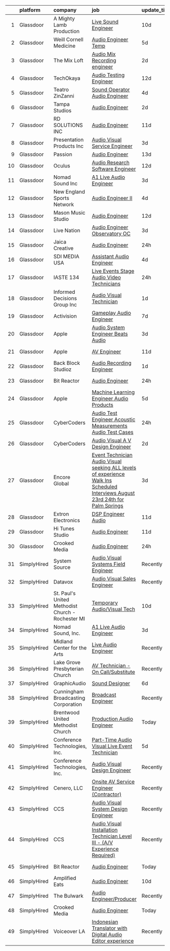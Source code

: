 

|    | platform    | company                                           | job                                                                                                                                                                                                                                                                                                                                                                                                                                                                                                                                                                                                                                                                                                                                                                                                                                                                                                                                                                                                                                                                                                                                                                                                                                                                                                                                                                                                                    | update_time   | location                    |
|---:|:------------|:--------------------------------------------------|:-----------------------------------------------------------------------------------------------------------------------------------------------------------------------------------------------------------------------------------------------------------------------------------------------------------------------------------------------------------------------------------------------------------------------------------------------------------------------------------------------------------------------------------------------------------------------------------------------------------------------------------------------------------------------------------------------------------------------------------------------------------------------------------------------------------------------------------------------------------------------------------------------------------------------------------------------------------------------------------------------------------------------------------------------------------------------------------------------------------------------------------------------------------------------------------------------------------------------------------------------------------------------------------------------------------------------------------------------------------------------------------------------------------------------|:--------------|:----------------------------|
|  1 | Glassdoor   | A Mighty Lamb Production                          | [Live Sound Engineer](https://www.glassdoor.com/partner/jobListing.htm?pos=128&ao=1136043&s=58&guid=000001825d53d0dfb47254438676d4f2&src=GD_JOB_AD&t=SR&vt=w&ea=1&cs=1_07aa824e&cb=1659423150721&jobListingId=1008023275109&jrtk=3-0-1g9el7k85kf3g801-1g9el7k8iih7h800-c0b291403f18d7e9-)                                                                                                                                                                                                                                                                                                                                                                                                                                                                                                                                                                                                                                                                                                                                                                                                                                                                                                                                                                                                                                                                                                                              | 10d           | Nashville, TN               |
|  2 | Glassdoor   | Weill Cornell Medicine                            | [Audio Engineer Temp](https://www.glassdoor.com/partner/jobListing.htm?pos=119&ao=1136043&s=58&guid=000001825d53d0dfb47254438676d4f2&src=GD_JOB_AD&t=SR&vt=w&cs=1_02e09b12&cb=1659423150717&jobListingId=1008034108318&jrtk=3-0-1g9el7k85kf3g801-1g9el7k8iih7h800-c1ea503fc97252ad-)                                                                                                                                                                                                                                                                                                                                                                                                                                                                                                                                                                                                                                                                                                                                                                                                                                                                                                                                                                                                                                                                                                                                   | 5d            | New York, NY                |
|  3 | Glassdoor   | The Mix Loft                                      | [Audio Mix Recording engineer](https://www.glassdoor.com/partner/jobListing.htm?pos=108&ao=1110586&s=58&guid=000001825d53d0dfb47254438676d4f2&src=GD_JOB_AD&t=SR&vt=w&ea=1&cs=1_3425e9a1&cb=1659423150716&jobListingId=1008039784072&cpc=A65DF3A704A48F9B&jrtk=3-0-1g9el7k85kf3g801-1g9el7k8iih7h800-2fabf65219c9c69a--6NYlbfkN0D34Hjmwkvq4I9LrFiyECJw5oz77aLWEO_E-5CWpWKtML_cIQgSj4wFABMzVHdbOAglLtx9wAKTMvAosQFz-6wKz6HNt0tQEhGjwXjlkFautFNpyhajnjaOCperaYTcd4X14UnIuTNiwcPN-FgF0Cc6I8YmMIZvMjRwB6hQLC8GAznkuxesS1iovsZmPXRH9w7jnjm_0S7ZaoUinq1Z_9swf0H2qTbwvbX-8vlj2Ec6DL7s4mINsyiJui5dFWxYPqT6wJ84RBf0rjpkkNQICkhkQlG0J7ZbZ1byBeQ86LP3lgucWOEy9JpsAnKX7-xl-d553MU4bcTaGXXwgUZy24MSZ7bY730QPhUobqMTOPlr0oiCpWBQwBOCC4SuBsUITUIhka3G1isZyA2JmKfkvnAiq63r_iO_6nrA74mcInTaj1LdwZXKbci-8tT_c9f4P7YyTR8IyJQQi-JY27GisvHI5hh_FZPHirPKCV3RgtrDrIfhmbjeRglBlahkMZL2G0c%3D)                                                                                                                                                                                                                                                                                                                                                                                                                                                                                                                                                  | 2d            | Quincy, MA                  |
|  4 | Glassdoor   | TechOkaya                                         | [Audio Testing Engineer](https://www.glassdoor.com/partner/jobListing.htm?pos=125&ao=1136043&s=58&guid=000001825d53d0dfb47254438676d4f2&src=GD_JOB_AD&t=SR&vt=w&ea=1&cs=1_71a0904b&cb=1659423150720&jobListingId=1008017437459&jrtk=3-0-1g9el7k85kf3g801-1g9el7k8iih7h800-eac9dad86f17a484-)                                                                                                                                                                                                                                                                                                                                                                                                                                                                                                                                                                                                                                                                                                                                                                                                                                                                                                                                                                                                                                                                                                                           | 12d           | Sunnyvale, CA               |
|  5 | Glassdoor   | Teatro ZinZanni                                   | [Sound Operator Audio Engineer](https://www.glassdoor.com/partner/jobListing.htm?pos=117&ao=1136043&s=58&guid=000001825d53d0dfb47254438676d4f2&src=GD_JOB_AD&t=SR&vt=w&ea=1&cs=1_a4a05bdc&cb=1659423150717&jobListingId=1008035619603&jrtk=3-0-1g9el7k85kf3g801-1g9el7k8iih7h800-405a83f39f925add-)                                                                                                                                                                                                                                                                                                                                                                                                                                                                                                                                                                                                                                                                                                                                                                                                                                                                                                                                                                                                                                                                                                                    | 4d            | Seattle, WA                 |
|  6 | Glassdoor   | Tampa Studios                                     | [Audio Engineer](https://www.glassdoor.com/partner/jobListing.htm?pos=102&ao=1110586&s=58&guid=000001825d53d0dfb47254438676d4f2&src=GD_JOB_AD&t=SR&vt=w&ea=1&cs=1_d912a68e&cb=1659423150715&jobListingId=1008039333057&cpc=2187E14FC6F1B769&jrtk=3-0-1g9el7k85kf3g801-1g9el7k8iih7h800-1027e2f0c8230648--6NYlbfkN0Cp_WSJKd_Pz82imZmURPbhd3kYBsiZi4lpMLOH6vOlLAKJpnSowWtvRK1I9Z39R_qciCW6yLA1BpD_CHEbkICWM1Q-a3HwC-o1sRl3qqC0UrMTJgJhZihFZjuWYuJfsUPxG_YHnR3q0UY5fyByLHhvz9ZdxfxFHNq6qiDff7mdC55Uw1tzgNQaB5l0K3ih7yIyFhL8OMCSIpyH4EkeSraCFOXSuANhga1hMhrhvZhB1mpxiqjpNhvPPUYP7j-mYlJxGYKsWvlvE6w-mimDPksTH4Amn1LB2tA1OwW6n5BB12cgjH7rmt4PPs87UlsI6ZXFoTwE1gMy7VWSYeuL3HhL3i70bfebPcBD7ZWbkk3FZBhgDaLoPnD719OLfcaQ5rSNr65ZviFtmQU6D1vNppl4JWpHspLkCslkKVaXVZOTuGB6RMgGTDzkZkrMqaTc6gzC6evxycbB216QCTooTJI2TSTdcoABi5KvYWXmJJC9Q1OfVD6Md-19RX4J0qjghxIz05qKFMIRoA%3D%3D)                                                                                                                                                                                                                                                                                                                                                                                                                                                                                                                                                  | 2d            | Largo, FL                   |
|  7 | Glassdoor   | RD SOLUTIONS INC                                  | [Audio Engineer](https://www.glassdoor.com/partner/jobListing.htm?pos=123&ao=1136043&s=58&guid=000001825d53d0dfb47254438676d4f2&src=GD_JOB_AD&t=SR&vt=w&ea=1&cs=1_219d277f&cb=1659423150717&jobListingId=1008020286822&jrtk=3-0-1g9el7k85kf3g801-1g9el7k8iih7h800-449b377936aaaa48-)                                                                                                                                                                                                                                                                                                                                                                                                                                                                                                                                                                                                                                                                                                                                                                                                                                                                                                                                                                                                                                                                                                                                   | 11d           | Sunnyvale, CA               |
|  8 | Glassdoor   | Presentation Products Inc                         | [Audio Visual Service Engineer](https://www.glassdoor.com/partner/jobListing.htm?pos=104&ao=1110586&s=58&guid=000001825d53d0dfb47254438676d4f2&src=GD_JOB_AD&t=SR&vt=w&ea=1&cs=1_89febed9&cb=1659423150715&jobListingId=1008037742205&cpc=3164FDD6030E246B&jrtk=3-0-1g9el7k85kf3g801-1g9el7k8iih7h800-7483a12ff3147225--6NYlbfkN0DukAwDndutArnS8OT3znlJ-TW2KpK_7rZjO0LfXc6UVBiO-8LSPHd9T5AQHH9FBC2Hia1M5AsGow7jNLPnixP_RiNXVt6lO1Ar-Vc-Whbz88lhJNklJkN-esYUaDKE3tk-hiefOhTUb5OdSkIsdlVRxD0jRmZeh12SCboATi7un9Q5PaXPWBAtbi8RLo2m_6SSm0o6qXXbH2ifCwF2M6PYVFR126Uwl-kQeu0RhoyrCa_GwPtTfT-G5uwXMjr3UdGuJb8OcZnx7uWyiB3YmSiBfseAIYW6DlFmgFgu_Xa2IgMhRoMffNXCGCj7GAzr-S6FLIspQPfCki0QkbB2CWZIonpv99MiWsNb-mCGodMEyD5JT2Jo0uoBjqWSbK5OsALp0CyM0KVU9lq_mZHJVbVKOTOXFPMU5g5MXXbIKsWceunb_EpnEQT-qYL0d2eSyPLV6ZybfkjPjHP24A0nXhd2K_a5iXiDZTC_sZknLDKuzWyMsaPxs1585uExbCO8PFon3gLzIHplZcKY-47qp-sU)                                                                                                                                                                                                                                                                                                                                                                                                                                                                                                                               | 3d            | Los Angeles, CA             |
|  9 | Glassdoor   | Passion                                           | [Audio Engineer](https://www.glassdoor.com/partner/jobListing.htm?pos=127&ao=1136043&s=58&guid=000001825d53d0dfb47254438676d4f2&src=GD_JOB_AD&t=SR&vt=w&ea=1&cs=1_053437ed&cb=1659423150721&jobListingId=1008015733975&jrtk=3-0-1g9el7k85kf3g801-1g9el7k8iih7h800-58ed1f78d4b135a7-)                                                                                                                                                                                                                                                                                                                                                                                                                                                                                                                                                                                                                                                                                                                                                                                                                                                                                                                                                                                                                                                                                                                                   | 13d           | Atlanta, GA                 |
| 10 | Glassdoor   | Oculus                                            | [Audio Research Software Engineer](https://www.glassdoor.com/partner/jobListing.htm?pos=109&ao=1110586&s=58&guid=000001825d53d0dfb47254438676d4f2&src=GD_JOB_AD&t=SR&vt=w&cs=1_40c12156&cb=1659423150716&jobListingId=1008017393219&cpc=56C4EA4A1A191A49&jrtk=3-0-1g9el7k85kf3g801-1g9el7k8iih7h800-36d43e39048f0935--6NYlbfkN0DYl4UJW4r1Vl7FEn6T9F-rD9lpC-0oMJVSiWjK_MGUd8e8cHXcpv6KPyjLHZEfqkWMNgV4m1Eo-cE-M3829UPOVNADXqz2hA0juNLPLvUXpXJCrwraVT_ebrp9pScEyEQ9BWTW_qHutbl88RrlOBTJEV2p8Oqqc8vZmawS5pTpzQI2HVKSCIWpynD85gt5QZVjtPyVpudhIzBN0mBeK1qENHK7aOHhiXgGcj0sSIF_jm7TIkYFeVemRdgjbSTYa2ngQKp9WjTaY19OprcvIBcY_FocnL_tgrI9LRN71nJPiHxJmspt9Ormx6eADGd48I-N6XhyMl6HTTkQoW4VbhGuvnGYBlwMtKpZA7lT6O3c7E1Jk9HTxWyxed9D6AGqOm42j5h2TS16apusGbXrnXUEfSqduvQ71aUe3USjtT0J2L09ANXKryjJd8dbBWgw3FFxQhkoqi_uK92ctthIf9PA-9MaP5gmYc9hP6ZN3TGHrdil5eqSZxUDH7fOwPQBw-EJRyYRbyHWGvAdLCUJTDbd_y1t_hCv64u1tDlWP31dpduxAuybMgb-ppSo3XD3OpQjvwFDElpObj9-22N8EaJbNILZzhkttc5_0vXL_CTUQ_sMf1LlqFm6fO1GNQWPhMoO9JEuuW0KlEdCG23DCfwLoTZWz6XWcdlrccHDFsCTEUNG-rlH1SZ_k0Xm7Fmd5HKON-ejM0M3F8XzQ-8gWmTsFbGEi8hgzDjpSK9kle8z-5CNSqRU8ZwGqO5CfJr5rmkZ0BuRdsKAbhdw2ZrmcJC38iw55MwDDdqiSCkT9XBvvUJ_RUUT7g_Tf_u2unSZE1BeQyP6zKFX_u8ThGrVc2KPyyA-e-geg0ut4Fr6lyDbI0fDqJwFXpPff_0G318MhguCZHO767-ThyYmglTEAZLoq1eK1yBm01KRZAVVC34tJJjWrAzD9b7UB4KO2dpaTdDP_ePbXVae1N7HnHogA0GxCgjnSeAwOTBHAb5_uJOUhcsNpw7MGyRkrZ19J1M_TMU%3D)                   | 12d           | Redmond, WA                 |
| 11 | Glassdoor   | Nomad Sound  Inc                                  | [A1 Live Audio Engineer](https://www.glassdoor.com/partner/jobListing.htm?pos=101&ao=1110586&s=58&guid=000001825d53d0dfb47254438676d4f2&src=GD_JOB_AD&t=SR&vt=w&ea=1&cs=1_e94ba6d6&cb=1659423150715&jobListingId=1008037956157&cpc=4B4B39186BDA197B&jrtk=3-0-1g9el7k85kf3g801-1g9el7k8iih7h800-66f3d50d176e5189--6NYlbfkN0BzyIYrTMR_AjNKh_kvAG8N613gtHPANQ3sdLTkrtBd-_2lJjTOPLgnG-MrOZYtbzxpBjZEdSt_2qQ7zJPekTe4d1PUuZs9UNOTgknyrNelPPOwr38UlLoYi3wswMCOVAB6qlsPureLQNmX4jmzNt1Bn7Us_jK0Y-JS9-9T5-TaVQ4UNL6GzF2-w8gFP8bGBv35wn10pEwIKAFzZTCNA3TikAFZ_9hLRyxT5BWH55mkj4ITvHYSDEVbO-I2D5dHg0IdM2HzL9ChBvNcCQrl3OID9NQRykcUfttTND25fLNUicWJ2nwPuyQqxpqacV54lhjX7x9gcI9HY2phAtir-7ak30ePE4ZAv46kR4hVsXuljypLQm1tvs4_lRsUXqg0xNzy9DVMsFaL38pYRIPPdfXmn85zcoE0XG-OAACA-8OOUSp0luiq-RnvoetnGdhYdLU3vwEm6TZXBahwDFltCnqiHVrrO3sGdsmgOaLmSK72S8WFZBcLl3s-qibLsS7KBTApx1L23HlqCg%3D%3D)                                                                                                                                                                                                                                                                                                                                                                                                                                                                                                                                          | 3d            | Louisville, CO              |
| 12 | Glassdoor   | New England Sports Network                        | [Audio Engineer II](https://www.glassdoor.com/partner/jobListing.htm?pos=129&ao=1136043&s=58&guid=000001825d53d0dfb47254438676d4f2&src=GD_JOB_AD&t=SR&vt=w&cs=1_ceb369c8&cb=1659423150721&jobListingId=1008036003506&jrtk=3-0-1g9el7k85kf3g801-1g9el7k8iih7h800-5db2a13ee586b6fd-)                                                                                                                                                                                                                                                                                                                                                                                                                                                                                                                                                                                                                                                                                                                                                                                                                                                                                                                                                                                                                                                                                                                                     | 4d            | Watertown, MA               |
| 13 | Glassdoor   | Mason Music Studio                                | [Audio Engineer](https://www.glassdoor.com/partner/jobListing.htm?pos=126&ao=1136043&s=58&guid=000001825d53d0dfb47254438676d4f2&src=GD_JOB_AD&t=SR&vt=w&ea=1&cs=1_1495fca6&cb=1659423150720&jobListingId=1008018277232&jrtk=3-0-1g9el7k85kf3g801-1g9el7k8iih7h800-dd84a632376fe03c-)                                                                                                                                                                                                                                                                                                                                                                                                                                                                                                                                                                                                                                                                                                                                                                                                                                                                                                                                                                                                                                                                                                                                   | 12d           | Mount Vernon, NY            |
| 14 | Glassdoor   | Live Nation                                       | [Audio Engineer  Observatory OC](https://www.glassdoor.com/partner/jobListing.htm?pos=130&ao=1136043&s=58&guid=000001825d53d0dfb47254438676d4f2&src=GD_JOB_AD&t=SR&vt=w&cs=1_11423ac3&cb=1659423150721&jobListingId=1008038490177&jrtk=3-0-1g9el7k85kf3g801-1g9el7k8iih7h800-afdce19350c2bfac-)                                                                                                                                                                                                                                                                                                                                                                                                                                                                                                                                                                                                                                                                                                                                                                                                                                                                                                                                                                                                                                                                                                                        | 3d            | Santa Ana, CA               |
| 15 | Glassdoor   | Jaica Creative                                    | [Audio Engineer](https://www.glassdoor.com/partner/jobListing.htm?pos=124&ao=1136043&s=58&guid=000001825d53d0dfb47254438676d4f2&src=GD_JOB_AD&t=SR&vt=w&ea=1&cs=1_416e98e9&cb=1659423150720&jobListingId=1008044804669&jrtk=3-0-1g9el7k85kf3g801-1g9el7k8iih7h800-b873f8b2e0f04533-)                                                                                                                                                                                                                                                                                                                                                                                                                                                                                                                                                                                                                                                                                                                                                                                                                                                                                                                                                                                                                                                                                                                                   | 24h           | Longwood, FL                |
| 16 | Glassdoor   | SDI MEDIA USA                                     | [Assistant Audio Engineer](https://www.glassdoor.com/partner/jobListing.htm?pos=120&ao=1136043&s=58&guid=000001825d53d0dfb47254438676d4f2&src=GD_JOB_AD&t=SR&vt=w&ea=1&cs=1_feb13b00&cb=1659423150717&jobListingId=1008036944283&jrtk=3-0-1g9el7k85kf3g801-1g9el7k8iih7h800-90f5d629e08f19ea-)                                                                                                                                                                                                                                                                                                                                                                                                                                                                                                                                                                                                                                                                                                                                                                                                                                                                                                                                                                                                                                                                                                                         | 4d            | Los Angeles, CA             |
| 17 | Glassdoor   | IASTE 134                                         | [Live Events Stage  Audio  Video Technicians](https://www.glassdoor.com/partner/jobListing.htm?pos=106&ao=1110586&s=58&guid=000001825d53d0dfb47254438676d4f2&src=GD_JOB_AD&t=SR&vt=w&ea=1&cs=1_948ae48d&cb=1659423150716&jobListingId=1008046047239&cpc=C5F9C09AE97B3D2F&jrtk=3-0-1g9el7k85kf3g801-1g9el7k8iih7h800-19e84bf9ae087886--6NYlbfkN0Bo_CM2a8GgFIiw_-9fb5ug3xmG_MFCzpxBl7ntROtVZY8vaamdbhFsV69BayNXFCB_JOA_ViptZuNLiWEF6J3ZnYdEKc7ig7arQ-Ag8ORxFFgwqNvnsEil5ynNNGilhLw-fIFWIpfFIGl1tObAP6iLM8mss27GEwQh_C37uLxSZGopoHvWYqE_XFxevL2csRXg5RWeNKBfBz_r16DqeOIhFxjQDZWi88k2mZDnBSRc4BsHHTHKDn-N0lAiD7kTTcusJzju2jU5xtUbSI4pw0ze4pSCuNKEQNVal3WXAcfgNJw5wexzN84bkaKTp9yx5cJZMZRnWpnaxBH3_GymgtXXc7rsyQsq_QWfgx0wt1F2NfdizCBkriHEiajiye7VnECGR_Z8H7qtCQUgVuHouBHhbrQS_TlBI8myIE9m3eBMvbgxfngnWm3b6qSVlUWo-KUQI4wESXwrkCVYeLnFmsNvskRC7D3MSJQExxQf0d1JYPfmE8WGxkBzTVD3ly1oD2Q%3D)                                                                                                                                                                                                                                                                                                                                                                                                                                                                                                                                   | 24h           | Campbell, CA                |
| 18 | Glassdoor   | Informed Decisions Group  Inc                     | [Audio Visual Technician](https://www.glassdoor.com/partner/jobListing.htm?pos=110&ao=1110586&s=58&guid=000001825d53d0dfb47254438676d4f2&src=GD_JOB_AD&t=SR&vt=w&ea=1&cs=1_134d125e&cb=1659423150716&jobListingId=1008041575258&cpc=56C4EA4A1A191A49&jrtk=3-0-1g9el7k85kf3g801-1g9el7k8iih7h800-2d96e3c156af0639--6NYlbfkN0CFHSM9x8DQ_7cOpdBA_5TZHnPmt8d4QEnmNevNhJjA_JCUAu1jSh-9QYVQSjqsRmO8-uRiYUA322A0TP6v-lzB9w2wu8DetafdDeXGr6lDpvt2LHmJtUORF1kYaIL-ULrollWLOOP5JjS4vUu-0vMErgUoSm0GnMprO52LPx6VeNujTb6DiCAs_fGo-rwzT0xktkvk-vX9xtpwfcPflz91m3E3oON6xnVadPzVf5_qpvoRAueCxC0UPE4K7bDi_tvIzl1YoOjW2wEkNfreORIlZplLofi59jzxzzKe5CnaSkHSrlojd7s3OLnoVb2k0yPkMQ8ENDXlwFVtrYJWzzLiR-n4sd1e4HCrKNDAGxHtfKOt7Movin_onQuckjC7MC8D8Ja2QYyinlBnB__jjUbDzaMb9jid1voCwtC1kN4ioNr8MpmzoYU_vbsNp-E7jVotpwO93WjGSHp1VY2AMGdQury-Br0oNZHpiK9bOc_mZ5oCm28lWLuhC3bqpsXSCKo%3D)                                                                                                                                                                                                                                                                                                                                                                                                                                                                                                                                                       | 1d            | Ohio                        |
| 19 | Glassdoor   | Activision                                        | [Gameplay Audio Engineer](https://www.glassdoor.com/partner/jobListing.htm?pos=116&ao=1136043&s=58&guid=000001825d53d0dfb47254438676d4f2&src=GD_JOB_AD&t=SR&vt=w&cs=1_24581721&cb=1659423150717&jobListingId=1008028741708&jrtk=3-0-1g9el7k85kf3g801-1g9el7k8iih7h800-4933dff44d5a629c-)                                                                                                                                                                                                                                                                                                                                                                                                                                                                                                                                                                                                                                                                                                                                                                                                                                                                                                                                                                                                                                                                                                                               | 7d            | Woodland Hills, CA          |
| 20 | Glassdoor   | Apple                                             | [Audio System Engineer   Beats Audio](https://www.glassdoor.com/partner/jobListing.htm?pos=107&ao=1110586&s=58&guid=000001825d53d0dfb47254438676d4f2&src=GD_JOB_AD&t=SR&vt=w&cs=1_57be7a99&cb=1659423150716&jobListingId=1008037474000&cpc=8795CF9063CD573D&jrtk=3-0-1g9el7k85kf3g801-1g9el7k8iih7h800-d7539845cc037a5c--6NYlbfkN0BvKrLyj5gPmtZO9T8euul8TCxuuKNOtzRJOomxnwSEodTz2Bc-sPZl5OJ9R4TJsNfTCrDSDZFUdlv2Uyvx-tNXNU1YCxy5evP8hqjKWDapaC64jvT4bRad0eTUgNBSDQIAboKF-lHMxysqK7BpBoPOPCnV_6RbfbUSE_vArmPYDtDzD381-xCAT1I7gCCp3H7hW56Bki_cJ4Xpqw5WIA8prcfXMGsGN2isQYhkLwAA2cIZKlbQIwwRl3WQf_Q4pwC2mZ6Vcx5NNiTNloNJeD9EYd7s7DVd6PeNcaO-A5w-23jIYLQT9WWXwG5db86mGbPQ0Gy78tj8OPDZ_EZSupvDsuHE894ErAs7p1lNwDstTVRvw29mxrd6MBfa1FLL55nBCmmikpuAb3zdckfmRQ_2PvnPxd9rLGinjuAPH1OXDrDf4XQhKQ1A1YKpH2vfjKLzkkSIRTLo157h1z5c7COhXSg0dTCXtdqaAp6NcjJVTmIQ85carL-09Sy-l5Wg2aJ5oQeZllFm7bgvSS6VEJvcD9Sl-bGvRrKXCrEAeTZSNMc7oZ4nGCgIEQf3Orx7VcfSvGz6mPD_TLnN_G4taKMuxHCMmvJaCTFP9ekJPR0jHGFzGGPe7TkoDxpmZoYsHjnl0Daes7Swd9JJXG0dUA8ubW7zUPl8ZaB3KmVJrynx-g0nXqMCpQMPtNGZmUjnbOXoQJ0m6voE5m_Hrj2tQ1zdnAA1JARWpaXUqRO2hzefeaTOuGR_RmIQxIE1sdDhurbs1AzR72YHqmYkWNXchQI9MmIgKk8LB0cfurufDLoJv86EwJz6SZR669ADv3VDQk-73Yi6IKjCQedAhlfFbgLgQAd3Uy-6HwAaa5LHUWp3Yeh-eatuAvC1kE4IpP9MJzD_-UW-E0GNY6Dnj7LMm9pwLoPa7S-OolWnejbh33-mrv2W4nb5wKjQXi03Z9My9def2CfzfwbHeQ1-CTp9eI4VrELvMyc4_J6vl67EvaulTg%3D%3D)                                  | 3d            | Culver City, CA             |
| 21 | Glassdoor   | Apple                                             | [AV Engineer](https://www.glassdoor.com/partner/jobListing.htm?pos=111&ao=1110586&s=58&guid=000001825d53d0dfb47254438676d4f2&src=GD_JOB_AD&t=SR&vt=w&cs=1_b9ec8837&cb=1659423150716&jobListingId=1008019302500&cpc=8795CF9063CD573D&jrtk=3-0-1g9el7k85kf3g801-1g9el7k8iih7h800-3536138c47a3af45--6NYlbfkN0BvKrLyj5gPmtZO9T8euul8TCxuuKNOtzRJOomxnwSEodTz2Bc-sPZlFpP0h5lDivqxI-fK3-TlM2d2NxbYzXrISUOO51adM8tR7S16T4-o6xp5C69GDmo1jQK3XTAHIECzea6A9N-63PN2l8ezoGldBBcClgVny3GMqf-J4g_eFVP2ADJ3B6fFQFwrRlarGPpzmFH88_Qi7CltHK2-h3-jPATYxWWVUeolzR_-VS-8bEz0ogStDvSDFiBWf9JeT5rfaCJsbcxe1yd5Ws4bnQijwIKNfmnqfH9dcAo_n5jLqXnJbE0SGp_Rgu3ykBnr-n43bgwtk_UKVU2CUzyrOubyGJhJBZXNPAXW3pbVDNNlhXshXstQ-Hxi3pQYI9fcRN6iutdk2Pk8-5HsXVMRB2AdGWE8Vg1wnmvrfGHokQXv8-Gf7bbSYbLzU4yD97jL4-6VDCRyFLIZt9TXj5Ubjgq4jBhRTm0XFjx_n3BvRpD3WhVP4jTzsMmEBiYmqar8e8gFc3TVPPdVGsrmTb-dEXe4A7nLr9bWwwhj9bi4cAHBh4Pq7UHnd5aIFYtNx0_pp1g-aK4cR1x2YnapwLHfA1oWobZOq4Tl1YyG1pFFC6nRvUddt6_Va2rR18_YucYpq4B4FKeJaPjiomTe_g3EYFlO7qcITL0cl7XeQsQA_IbIuv08JhfGdeh5VkEFPNWHMSZVAEQpXxiZiChKBXU9fJBjlwYq0BZc3c8nzzxoWpzHJVv3hygpf34Lrv_hSNseuSMNsgTIcAOcaaIRl3Yqx3vDT8dtVR4hq9giW8YPN5hGvCYgHxlBBcApu9DhEg3D2gynOByPplm8VFrHRMRCUowfGFr1mFpS9_Z9cI0JDXodtMibnfGKJ6mWgM3fDcRxv-Rs66touPslCTXXJQxoGrZB3kfXhkLHDuwrMq6Mb23CWCkuzaHXVD34)                                                                                                                      | 11d           | New York, NY                |
| 22 | Glassdoor   | Back Block Studioz                                | [Audio Recording Engineer](https://www.glassdoor.com/partner/jobListing.htm?pos=121&ao=1136043&s=58&guid=000001825d53d0dfb47254438676d4f2&src=GD_JOB_AD&t=SR&vt=w&ea=1&cs=1_55d2ba26&cb=1659423150717&jobListingId=1008040225373&jrtk=3-0-1g9el7k85kf3g801-1g9el7k8iih7h800-7486e9f336b73614-)                                                                                                                                                                                                                                                                                                                                                                                                                                                                                                                                                                                                                                                                                                                                                                                                                                                                                                                                                                                                                                                                                                                         | 1d            | Brooklyn, NY                |
| 23 | Glassdoor   | Bit Reactor                                       | [Audio Engineer](https://www.glassdoor.com/partner/jobListing.htm?pos=115&ao=1136043&s=58&guid=000001825d53d0dfb47254438676d4f2&src=GD_JOB_AD&t=SR&vt=w&cs=1_fe37ca00&cb=1659423150716&jobListingId=1008046051270&jrtk=3-0-1g9el7k85kf3g801-1g9el7k8iih7h800-9d53b3cdd4c5ad2f-)                                                                                                                                                                                                                                                                                                                                                                                                                                                                                                                                                                                                                                                                                                                                                                                                                                                                                                                                                                                                                                                                                                                                        | 24h           | Hunt Valley, MD             |
| 24 | Glassdoor   | Apple                                             | [Machine Learning Engineer  Audio Products](https://www.glassdoor.com/partner/jobListing.htm?pos=112&ao=1110586&s=58&guid=000001825d53d0dfb47254438676d4f2&src=GD_JOB_AD&t=SR&vt=w&cs=1_a0f7fbb0&cb=1659423150716&jobListingId=1008032497230&cpc=F41FEAB56D215062&jrtk=3-0-1g9el7k85kf3g801-1g9el7k8iih7h800-2233220038d1d842--6NYlbfkN0BvKrLyj5gPmtZO9T8euul8TCxuuKNOtzRJOomxnwSEodTz2Bc-sPZl8WPllYOnI2jMOUC5unZTn1X2Ml_o7yeoma_00Ty-rqNS7fUgPCpb3cL61x2yRpuG-9qblstdrin2xKRXHsl_ACE1WmxcruYDX0jrMBDGKb_N8QaO8-ChzP9VmppsB3Ntc8fh4W27docivS7gureHM28gV78qbHC3-96xjTDEXITB_2H7gRADVFimVWVf69wiujIndATLnQUiudcfTvFs0WrQwu4WUM3oqu1FPS_Jf1mVKAeqtiWuCz8MHX3WIc-KryOkbFAEtWosgqJmoUT3JnR0WkN5fr7vhecW6jHQQc9wtNyzlCYq_UwvQZyYVJyRGiqlTQXfNVTmfs_MnfQx3HOhq1qfYa6gGG0vG0imyqIpmnEAhYHigcAk5x33Ps9DVE03XvHPYV6Th-2WL_AOpNtOyGsOW1WXmiBYGIdtO8ZdEzhtakKgtzSOgEdt1h2m02yMEOEMKTcnEkF--vyVIXzSyiS89JMIMnOEtVkvHKjvSKMN2avqA0e6XGmNup3v1pBo5T97TGrZMM2xizNkrCtkfEJNaAIfo391Uk6-7fZhl01SXfeZHmv0r6ix7UDPpeQ_kKyAiD3FCb7wf0WS_XM5W-6IdaJLVTUt-loMOj6euBoz-6kOoUPdjMLcdOL8m9nK0i_F5FJq-IFDlZcq0XN2WNxxfAXCh2TQzxOE_YHOtj7ThUt_0RZjWz5oEYg3YMZH2lgyMeFO_Me9RhjsAefwT4gL-14fNlYPJFYsYENGeHvdfMtjU-NWSHRgTM_AmE0lJvzp3P8q64xgFKGjoB5RoOMbRlgTtE_7TJY75GcZhXNeUn9rLn-WNEWYCQALQnvuVQDjseUskkD6eXMo5v2GVxq3dM4b9LuiM8bIQw7ZTAtA2NpTcmVqCp9BrNXq1m5eRW64O2aTCdhyXozFLpO5Gm8_04sA)                                                        | 5d            | San Diego, CA               |
| 25 | Glassdoor   | CyberCoders                                       | [Audio Test Engineer  Acoustic Measurements Audio Test Cases](https://www.glassdoor.com/partner/jobListing.htm?pos=113&ao=1110586&s=58&guid=000001825d53d0dfb47254438676d4f2&src=GD_JOB_AD&t=SR&vt=w&ea=1&cs=1_9c83c3ff&cb=1659423150717&jobListingId=1008044825667&cpc=2CAED5C921A5F994&jrtk=3-0-1g9el7k85kf3g801-1g9el7k8iih7h800-5a24c74feb94b3f0--6NYlbfkN0CpFJQzrgRR8WqXWK1qKKEqALWJw739KlKqr2H-MSI4eoBlI4EFrmor2FYZMP3muM2r0j5h83pOcx3zqAncC4QsrdUteQcHCHbDagiWY5bagsyoNZ6u4vLI-Ybee-6X2GmD5aZG1sZxj2hzhUPjGDlcufHQykGYZkChWbtpJ2Cld5oq6tbYwimrGBdyZndoLXsyDnHY9nHLV3r08REjUgXouGhIfV80BvP2XWRg0dkNCtcD6_HqyXXQUqcildzOMOKW1STnQLZBfIfQSTeU7J4Fd0TA0ACSujp8rEeCUsfhFUwhYjU525xGgZ7dxReCXfgwFIb6M-37tMCDIRhU-jyHPrbY5BuhLgDHOfahAfvDHbgSERoZGFYjPAbdF1VBMlL9lus7lrf8mhO9l_iR1H9mkho04-fYXFcxUEuENsgNiqTlPeAAFdx1gduhpmq5EzOhlho0_iF9jcC_h_7SVZxshlD5DUPigsYAc6QtOjF61RBs0bTzppbTz2CRuyERJbC8qOYkziBQNsoE7UPnT2618tsdSGsTZvWXaRtFugxnsDTIVl699zVa-VTXN_UeFg9MqTH_8lO_JubnukaFGX-elMxaLX3ZfBPKXGWzlKyYOPm1HnXinWG85pX6CJY7b3WtG-KDXpI05I-W56lLHQXztGwDazDb7yc5LJEGPYJ3cZbCxWrxu3hwGqD34W0gAA1xRDgNn5zGieVlNgFaoqdxyXwyizxwpCKijQl4JDDSAKNnmwuwLOb5VI-f8ZIl2JVUAG-qfOObkr_LDzBC71TvTF9x_vsZeCnWlCXvXoGWbIY-90Dvc0tEVCA1HZRaVYVIG2LYtD6JZyDxYvHG1uf59JrWmDwwo1R2E6w6XpAHXnWjXKCK-3xo-iCaJV4FLB5CLlpW5lHh6PqWoZDrwVm40RSAQMUK2Nqueq3O2AXyTD_fDu8EDZUUoPoZdLkAuuZD4jes2zyRuFB_gKLiJOVXwS_df1BgEbN-w54V-AkT4ts8GKamzr4S) | 24h           | Portland, OR                |
| 26 | Glassdoor   | CyberCoders                                       | [Audio Visual  A V  Design Engineer](https://www.glassdoor.com/partner/jobListing.htm?pos=114&ao=1110586&s=58&guid=000001825d53d0dfb47254438676d4f2&src=GD_JOB_AD&t=SR&vt=w&ea=1&cs=1_9323dc97&cb=1659423150717&jobListingId=1008039688508&cpc=9908D8D4413DBB8A&jrtk=3-0-1g9el7k85kf3g801-1g9el7k8iih7h800-a28f43f2719fb9f9--6NYlbfkN0CpFJQzrgRR8WqXWK1qKKEqALWJw739KlKqr2H-MSI4eoBlI4EFrmor2FYZMP3muM0G7vWMpAQU7U0eb4lAFKk-SMmoAaJ9oGWogymMbvGWuG_rxusVKaIS0Ivx1CjVyGHtWcD8y_rHvnxy-BdBQzJNYtEp3pHyREJA_QJ9aRxox_7YhCNoh_ViF5AGLPkF_VLmFV8_RuXasijpkoG8DBPCNoipmIu1zlX83dT-gsUsjFWRn_NYj4cqwja-O6jOq0lOnAiYbMwCVeHt8sHxF2hUGP6vtyiGrfAVzaHr6ecoPNYtmPWB8zupFQPPoDD_jYR-HCkQIQFXHnRf3GGKNeoa1NoxGGq_3JWOBHgc_IPFKBfb5IS2TU4XDZO0jSlVDeHNXAzEpg-GdS4-m9yAFHy88eKfxqsatCo6pRJcHZQxU-JX_WIlJoU0uujgKYUg0fNoRGjc6Wqj2QrARxMUbtvMPiD_aSD9qMNwd0_EV0xWdV63g26JJB53V-_HxueOWpjqaPUbjJsSmxbrTFrRWNGF_Jxdsq0fofJYAst5Lb9FW6hoCX_Bfa974cy9ECUnwbckL6VaetHv9sA99x7ljUel8Kt-vO_RiII4K4rNEJWm_af0CeDYe7WnG6S8MJEtoaO_eHr3fBgr7Lu0leVzQYvM4PKGfkmar-qeXZg2z_-G7fDj_-rcIHb9DhY2MMf0cqO2UlnR-8mEiiHbhqkjJDWb7_3Bfnozj3joqok_PoNqDVAgLf2TSkYhUxt8SUFEptBafOTdtAl5MvKkkxfidn3IhIYBpZMWvZWq74g2YWgFzXQYbS8DrzgBIaCFXbG_biG0xd4pRUTL2Zw7hj7y2gMtYTolOC6_Vd4bwH1MZV-8gbocOBMFK8TAqGbZwHCbIz0lw7DOvV4m9KYseGSUsdBuL1WRCrJaKUzNjgN3hL1tFvlTrAlNVmfuXIr2SopHr6FlKEMK89i8sp6xArM2Yeia)                                                          | 2d            | Las Vegas, NV               |
| 27 | Glassdoor   | Encore Global                                     | [Event Technician  Audio Visual   seeking ALL levels of experience   Walk Ins   Scheduled Interviews August 23rd   24th for Palm Springs  ](https://www.glassdoor.com/partner/jobListing.htm?pos=105&ao=1110586&s=58&guid=000001825d53d0dfb47254438676d4f2&src=GD_JOB_AD&t=SR&vt=w&cs=1_7ea7258f&cb=1659423150715&jobListingId=1008037957381&cpc=987D8AFE463DF687&jrtk=3-0-1g9el7k85kf3g801-1g9el7k8iih7h800-2a11d2d281ec256a--6NYlbfkN0DiX9_ELqLcWvcQdAJ_mAJi2NFOxgwEdIhsd60HBEEsVBdGceAJ-OrfnXUf8MCf5hC_Oi3WmFum7T2LL85CITTMf2Qwxs98nOmXNF8bIhS9kDK0U9QfoPv8iJd88sfmmDRhyb00TdQiEfqGiFtBErb_ByMSCy7As9iXNIc74pCGOglV3c0gSnTxnx8r0jyEeoxBDDtGDbHNt-M7UnLP7SM1UlmM1RQpvsvtQPWQhuwwtQOUOJ9nJCc-RAEcNCmTZwhxit-qgQjGUru2Na59hEk0gNQrqEI-5pd9bCmgLqCMOENwKnmrCv8sNyNfmu2vtROgIyEuVU63ydcB7mMVGCFN4_idCzBqzbAB3Zsre_IcI1R1MiA68JPF2leX0apwW2gVllpMI_UZNoE0BOkpB5A0dOM9YZPU4tEFnFZpH32yG4C3WTPsEDtRCbZ-ONLt5aIVlMGvaPcKFSxYnfzHxrnD4BUB2KajoxmkZQnQzA_0t_jneUqz3rdB)                                                                                                                                                                                                                                                                                                                                                                                                                                                        | 3d            | Indian Wells, CA            |
| 28 | Glassdoor   | Extron Electronics                                | [DSP Engineer Audio](https://www.glassdoor.com/partner/jobListing.htm?pos=103&ao=1110586&s=58&guid=000001825d53d0dfb47254438676d4f2&src=GD_JOB_AD&t=SR&vt=w&ea=1&cs=1_a5f407ba&cb=1659423150715&jobListingId=1008021175940&cpc=545C0D17DAD7ABB7&jrtk=3-0-1g9el7k85kf3g801-1g9el7k8iih7h800-337ab0c0dae252cd--6NYlbfkN0AUt3IldPz8DMSeZn7LXGlOreNDrQisOFkBzwbGjNUStM2DKElQXzNAiHdJWU3HXHAGsNZOvNfraC9qQsIarMFiMDH12aXQzHSaQ8_5MrXS1TPMhWNELKyjK-d7YAEampf4xjYoDKk0hhjhOQ0YW-Jf4sv-tioJwEEetM4KBdPnwSrm41RiwRCxwx4Q1z6bOXPjQScMnfxzzCQaQrC9oXYxf_dSNwM1uiArkDI6bld30X975Avk7VB35n8_WpEY9k6u21jlmEHVpj5d1ENHh44Qi_CpnA5pBiJw52BnPQ3lyN9OjVRrXqju82QPiij2AKUjVIhviBoHBdloh5-BFHksUbGtlGZGsaReZ1cMCDu-mTkIFLW7pTPg3ZDvt6q1uH_1xRoJU7ZhenfGJQJLwRJwDeygVOu1q5G-s8r9BuwGT8dykg7XwZv0nRf-JA4DIW1xSCk8Ih9zsjEKHGirATnpHr0B_-VMexyKkskBD4Gr0Ui6JDJYDbsmljfAhrIsmE8-_vJdX0ZnTQ%3D%3D)                                                                                                                                                                                                                                                                                                                                                                                                                                                                                                                                              | 11d           | Raleigh, NC                 |
| 29 | Glassdoor   | Hi Tunes Studio                                   | [Audio Engineer](https://www.glassdoor.com/partner/jobListing.htm?pos=122&ao=1136043&s=58&guid=000001825d53d0dfb47254438676d4f2&src=GD_JOB_AD&t=SR&vt=w&ea=1&cs=1_be93b825&cb=1659423150717&jobListingId=1008020037420&jrtk=3-0-1g9el7k85kf3g801-1g9el7k8iih7h800-bbfac0bdaaf11a9f-)                                                                                                                                                                                                                                                                                                                                                                                                                                                                                                                                                                                                                                                                                                                                                                                                                                                                                                                                                                                                                                                                                                                                   | 11d           | Boca Raton, FL              |
| 30 | Glassdoor   | Crooked Media                                     | [Audio Engineer](https://www.glassdoor.com/partner/jobListing.htm?pos=118&ao=1136043&s=58&guid=000001825d53d0dfb47254438676d4f2&src=GD_JOB_AD&t=SR&vt=w&ea=1&cs=1_c4a17408&cb=1659423150717&jobListingId=1008044004847&jrtk=3-0-1g9el7k85kf3g801-1g9el7k8iih7h800-7c5552e8e7769e4f-)                                                                                                                                                                                                                                                                                                                                                                                                                                                                                                                                                                                                                                                                                                                                                                                                                                                                                                                                                                                                                                                                                                                                   | 24h           | Los Angeles, CA             |
| 31 | SimplyHired | System Source                                     | [Audio Visual Systems Field Engineer](https://www.simplyhired.com/job/xVBqUv_Jb7WJWKXZWvKMDvPPRs-yjpNF3jAs9pIqje1SIoBa9tk9Yw?q=audio+engineer)                                                                                                                                                                                                                                                                                                                                                                                                                                                                                                                                                                                                                                                                                                                                                                                                                                                                                                                                                                                                                                                                                                                                                                                                                                                                         | Recently      | Hunt Valley, MD             |
| 32 | SimplyHired | Datavox                                           | [Audio Visual Sales Engineer](https://www.simplyhired.com/job/cVEd-_qo6mmYlTFlou5wkgk2fjPxw0ZPy4nrfphR8WyZnUEIsrCDrQ?q=audio+engineer)                                                                                                                                                                                                                                                                                                                                                                                                                                                                                                                                                                                                                                                                                                                                                                                                                                                                                                                                                                                                                                                                                                                                                                                                                                                                                 | Recently      | Houston, TX                 |
| 33 | SimplyHired | St. Paul's United Methodist Church - Rochester MI | [Temporary Audio/Visual Tech](https://www.simplyhired.com/job/WAFX008LbJzbRenSO56y11z9QnMNfcvg6JUJvY0fdW0ctNG8ChqHrA?q=audio+engineer)                                                                                                                                                                                                                                                                                                                                                                                                                                                                                                                                                                                                                                                                                                                                                                                                                                                                                                                                                                                                                                                                                                                                                                                                                                                                                 | 10d           | Rochester, MI               |
| 34 | SimplyHired | Nomad Sound, Inc.                                 | [A1 Live Audio Engineer](https://www.simplyhired.com/job/F1RbkogcT15QHpIpccBZcD7TyWunigDB-eSykMW_PWvxwqwINSHSww?q=audio+engineer)                                                                                                                                                                                                                                                                                                                                                                                                                                                                                                                                                                                                                                                                                                                                                                                                                                                                                                                                                                                                                                                                                                                                                                                                                                                                                      | 3d            | Louisville, CO              |
| 35 | SimplyHired | Midland Center for the Arts                       | [Live Audio Engineer](https://www.simplyhired.com/job/Z-3S28RphvWUnPVA8aMqk_h3d-s_1xLJJ7dN0CiPBshUhmVpJvdyfw?q=audio+engineer)                                                                                                                                                                                                                                                                                                                                                                                                                                                                                                                                                                                                                                                                                                                                                                                                                                                                                                                                                                                                                                                                                                                                                                                                                                                                                         | Recently      | Midland, MI                 |
| 36 | SimplyHired | Lake Grove Presbyterian Church                    | [AV Technician - On Call/Substitute](https://www.simplyhired.com/job/tb9Lp_96v5nuqnhe0ZYtbeKN6hRlb-jVRHz1dLdsFAKeVM_Axvfv9Q?q=audio+engineer)                                                                                                                                                                                                                                                                                                                                                                                                                                                                                                                                                                                                                                                                                                                                                                                                                                                                                                                                                                                                                                                                                                                                                                                                                                                                          | Recently      | Lake Oswego, OR             |
| 37 | SimplyHired | GraphicAudio                                      | [Sound Designer](https://www.simplyhired.com/job/tpxG3u0VMzCKteQYdKolpCqGoSBv-BSP6-ugLnAgXYs5lOtcbAckwg?q=audio+engineer)                                                                                                                                                                                                                                                                                                                                                                                                                                                                                                                                                                                                                                                                                                                                                                                                                                                                                                                                                                                                                                                                                                                                                                                                                                                                                              | 6d            | Remote                      |
| 38 | SimplyHired | Cunningham Broadcasting Corporation               | [Broadcast Engineer](https://www.simplyhired.com/job/JieQNbx6PaS0O72d7ychTJ5jsGsflKZYvOobHB_YWy02noFYBdL1Mg?q=audio+engineer)                                                                                                                                                                                                                                                                                                                                                                                                                                                                                                                                                                                                                                                                                                                                                                                                                                                                                                                                                                                                                                                                                                                                                                                                                                                                                          | Recently      | Birmingham, AL              |
| 39 | SimplyHired | Brentwood United Methodist Church                 | [Production Audio Engineer](https://www.simplyhired.com/job/rC-QoiEt7-sIR85ZEgVpbba0SiNJfvvt1pmL-ENNU-yRQSysqBMyTQ?q=audio+engineer)                                                                                                                                                                                                                                                                                                                                                                                                                                                                                                                                                                                                                                                                                                                                                                                                                                                                                                                                                                                                                                                                                                                                                                                                                                                                                   | Today         | Brentwood, TN               |
| 40 | SimplyHired | Conference Technologies, Inc.                     | [Part-Time Audio Visual Live Event Technician](https://www.simplyhired.com/job/_7EslTQxesZ2g5N4uZU9mef1SPJciCXarh74XLPmeycu-gjBrLeoaQ?q=audio+engineer)                                                                                                                                                                                                                                                                                                                                                                                                                                                                                                                                                                                                                                                                                                                                                                                                                                                                                                                                                                                                                                                                                                                                                                                                                                                                | 5d            | Des Moines, IA              |
| 41 | SimplyHired | Conference Technologies, Inc.                     | [Audio Visual Design Engineer](https://www.simplyhired.com/job/dtZd0ZtAWxsYYNnwrsF8tVII5IIemCUxZf3DzhbfLFuezfzjWo0YLw?q=audio+engineer)                                                                                                                                                                                                                                                                                                                                                                                                                                                                                                                                                                                                                                                                                                                                                                                                                                                                                                                                                                                                                                                                                                                                                                                                                                                                                | Recently      | Des Moines, IA +8 locations |
| 42 | SimplyHired | Cenero, LLC                                       | [Onsite AV Service Engineer (Contractor)](https://www.simplyhired.com/job/L0txaO-AVpfQvKzg26TFCH3ySWb9G2VjuQzQTZZ1uUADXwo0HACskw?q=audio+engineer)                                                                                                                                                                                                                                                                                                                                                                                                                                                                                                                                                                                                                                                                                                                                                                                                                                                                                                                                                                                                                                                                                                                                                                                                                                                                     | Recently      | San Francisco, CA           |
| 43 | SimplyHired | CCS                                               | [Audio Visual System Design Engineer](https://www.simplyhired.com/job/ary5z9j2es4oPMAOjusLJHyf7K-36e4_CuOld61njGzpItTv9_0cKA?q=audio+engineer)                                                                                                                                                                                                                                                                                                                                                                                                                                                                                                                                                                                                                                                                                                                                                                                                                                                                                                                                                                                                                                                                                                                                                                                                                                                                         | Recently      | Denver, CO                  |
| 44 | SimplyHired | CCS                                               | [Audio Visual Installation Technician Level III - (A/V Experience Required)](https://www.simplyhired.com/job/waqESlwFupiqOwUFoVwqrzFGhcEqX7OFUelVhqJhv0SME97NP5XonQ?q=audio+engineer)                                                                                                                                                                                                                                                                                                                                                                                                                                                                                                                                                                                                                                                                                                                                                                                                                                                                                                                                                                                                                                                                                                                                                                                                                                  | Recently      | Denver, CO                  |
| 45 | SimplyHired | Bit Reactor                                       | [Audio Engineer](https://www.simplyhired.com/job/5c-gm3KsPS2JjHVoa86i4gCkZNycRKC733ayqLzScgRIF79MpiMy6Q?q=audio+engineer)                                                                                                                                                                                                                                                                                                                                                                                                                                                                                                                                                                                                                                                                                                                                                                                                                                                                                                                                                                                                                                                                                                                                                                                                                                                                                              | Today         | Hunt Valley, MD             |
| 46 | SimplyHired | Amplified Eats                                    | [Audio Engineer](https://www.simplyhired.com/job/cjR8XbMWK_i4GddZjDr8mw__xN5HuRqG0MBRkau1slyk2BnlPCCEgw?q=audio+engineer)                                                                                                                                                                                                                                                                                                                                                                                                                                                                                                                                                                                                                                                                                                                                                                                                                                                                                                                                                                                                                                                                                                                                                                                                                                                                                              | 10d           | Dallas, TX                  |
| 47 | SimplyHired | The Bulwark                                       | [Audio Engineer/Producer](https://www.simplyhired.com/job/n_62sdMl_VyX80lOQG59KPB-afVH60nnAEc0ODDMsv6ZadDCgjjCcg?q=audio+engineer)                                                                                                                                                                                                                                                                                                                                                                                                                                                                                                                                                                                                                                                                                                                                                                                                                                                                                                                                                                                                                                                                                                                                                                                                                                                                                     | Recently      | Remote                      |
| 48 | SimplyHired | Crooked Media                                     | [Audio Engineer](https://www.simplyhired.com/job/gTPbw98b1EFKh2-9uGm-_0CwVU1rDG2A6ExiS66-ms5kJlcovSR-Sg?q=audio+engineer)                                                                                                                                                                                                                                                                                                                                                                                                                                                                                                                                                                                                                                                                                                                                                                                                                                                                                                                                                                                                                                                                                                                                                                                                                                                                                              | Today         | Los Angeles, CA             |
| 49 | SimplyHired | Voiceover LA                                      | [Indonesian Translator with Digital Audio Editor experience](https://www.simplyhired.com/job/uJXk1pR7ezhlWEN2TdwxixEcbUwdSx8_Xohbelm60BCyAl1datSwYA?q=audio+engineer)                                                                                                                                                                                                                                                                                                                                                                                                                                                                                                                                                                                                                                                                                                                                                                                                                                                                                                                                                                                                                                                                                                                                                                                                                                                  | Recently      | Remote                      |